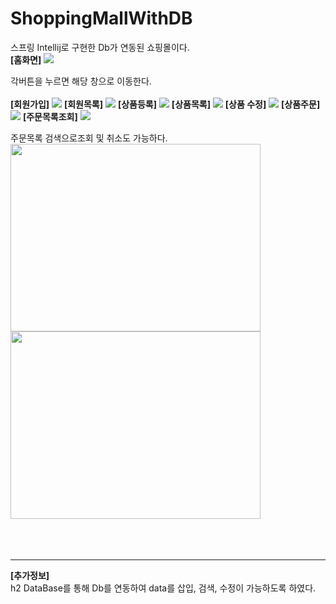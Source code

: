 # ShoppingMallWithDB
스프링 Intellij로 구현한 Db가 연동된 쇼핑몰이다.<br>
<b>[홈화면]</b>
<img src="https://github.com/merona42/ShoppingMallWithDB/assets/140749669/6d39ae3a-49f7-41e3-bffa-e4b779da6526">

각버튼을 누르면 해당 창으로 이동한다.<br><br>
<b>[회원가입]</b>
<img src="https://github.com/merona42/ShoppingMallWithDB/assets/140749669/1e0a90ff-4fcb-40f7-b1f9-35fee634ae22">
<b>[회원목록]</b>
<img src="https://github.com/merona42/ShoppingMallWithDB/assets/140749669/4a9da124-e470-4559-a82e-8759a76f1ca9">
<b>[상품등록]</b>
<img src="https://github.com/merona42/ShoppingMallWithDB/assets/140749669/fb876b18-5f56-44d5-9356-17cb4be32e01">
<b>[상품목록]</b>
<img src="https://github.com/merona42/ShoppingMallWithDB/assets/140749669/a964b01b-8f61-4503-b6d6-173937073b1b">
<b>[상품 수정]</b>
<img src="https://github.com/merona42/ShoppingMallWithDB/assets/140749669/cc5b4574-3f4b-4260-960a-9f54c1c91127">
<b>[상품주문]</b>
<img src="https://github.com/merona42/ShoppingMallWithDB/assets/140749669/0b4b7aae-2c0b-4bb1-90d0-c5c4989a13ab">
<b>[주문목록조회]</b>
<img src="https://github.com/merona42/ShoppingMallWithDB/assets/140749669/ea478c96-a61e-4c9f-af0f-e9986441bdbf">

주문목록 검색으로조회 및 취소도 가능하다.<br>
<img src="https://github.com/merona42/ShoppingMallWithDB/assets/140749669/a77f90e1-e66f-41e1-a555-e13b5bb80f40"  width="400" height="300"/>
<img src="https://github.com/merona42/ShoppingMallWithDB/assets/140749669/41e67a8a-9a26-4e0f-b2fa-a6d08504e88b"  width="400" height="300"/>
<br>
<br>
<br>
<br>

<hr/>
<b>[추가정보]</b> <br>
h2 DataBase를 통해 Db를 연동하여 data를 삽입, 검색, 수정이 가능하도록 하였다.
